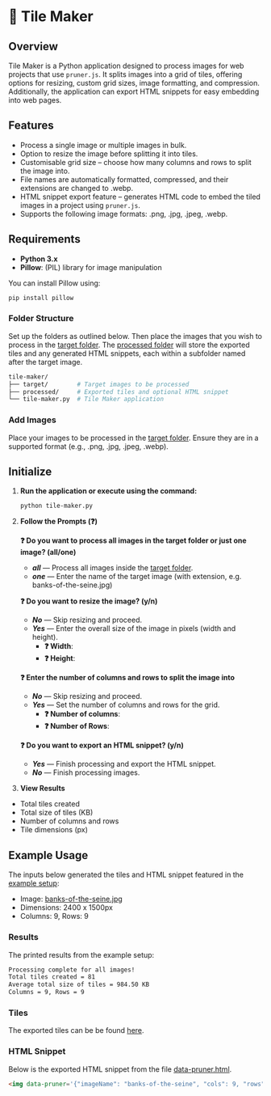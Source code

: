 # 🧩 Tile Maker

## Overview

Tile Maker is a Python application designed to process images for web projects that use `pruner.js`. It splits images into a grid of tiles, offering options for resizing, custom grid sizes, image formatting, and compression. Additionally, the application can export HTML snippets for easy embedding into web pages.

## Features

- Process a single image or multiple images in bulk.
- Option to resize the image before splitting it into tiles.
- Customisable grid size – choose how many columns and rows to split the image into.
- File names are automatically formatted, compressed, and their extensions are changed to .webp.
- HTML snippet export feature – generates HTML code to embed the tiled images in a project using `pruner.js`.
- Supports the following image formats: .png, .jpg, .jpeg, .webp.

## Requirements

- **Python 3.x**
- **Pillow**: (PIL) library for image manipulation

You can install Pillow using:

```bash
pip install pillow
```

### Folder Structure

Set up the folders as outlined below. Then place the images that you wish to process in the [target folder](/tools/tile-maker/target/). The [processed folder](/tools/tile-maker/processed/) will store the exported tiles and any generated HTML snippets, each within a subfolder named after the target image.

```bash
tile-maker/
├── target/        # Target images to be processed
├── processed/     # Exported tiles and optional HTML snippet
└── tile-maker.py  # Tile Maker application
```

### Add Images

Place your images to be processed in the [target folder](/tools/tile-maker/target/). Ensure they are in a supported format (e.g., .png, .jpg, .jpeg, .webp).

## Initialize

1. **Run the application or execute using the command:**

    ```
    python tile-maker.py
    ```

2. **Follow the Prompts (❓)**

    **❓ Do you want to process all images in the target folder or just one image? (all/one)**
    - ***all*** — Process all images inside the [target folder](/tools/tile-maker/target/).
    - ***one*** —  Enter the name of the target image (with extension, e.g. banks-of-the-seine.jpg)

    **❓ Do you want to resize the image? (y/n)**
    - ***No*** — Skip resizing and proceed.
    - ***Yes*** — Enter the overall size of the image in pixels (width and height).
      - **❓ Width**:
      - **❓ Height**:

    **❓ Enter the number of columns and rows to split the image into**
    - ***No*** — Skip resizing and proceed.
    - ***Yes*** — Set the number of columns and rows for the grid.
      - **❓ Number of columns**:
      - **❓ Number of Rows**:
    
    **❓ Do you want to export an HTML snippet? (y/n)**
    - ***Yes*** — Finish processing and export the HTML snippet.
    - ***No*** — Finish processing images.

3.	**View Results**
  - Total tiles created
  - Total size of tiles (KB)
  - Number of columns and rows
  - Tile dimensions (px)

## Example Usage

The inputs below generated the tiles and HTML snippet featured in the [example setup](/README.md#example-installation):

- Image: [banks-of-the-seine.jpg](/tools/tile-maker/target/banks-of-the-seine.jpg)
- Dimensions: 2400 x 1500px
- Columns: 9, Rows: 9

### Results

The printed results from the example setup:

```bash
Processing complete for all images!
Total tiles created = 81
Average total size of tiles = 984.50 KB
Columns = 9, Rows = 9
```

### Tiles

The exported tiles can be be found [here](/tools/tile-maker/processed/banks-of-the-seine/).

### HTML Snippet

Below is the exported HTML snippet from the file [data-pruner.html](/tools/tile-maker/processed/banks-of-the-seine/data-pruner.html).

```html
<img data-pruner='{"imageName": "banks-of-the-seine", "cols": 9, "rows": 9, "tileWidth": 266, "tileHeight": 166, "imagePath": "/your-path-goes-here"}' alt="" loading="lazy">
```